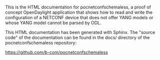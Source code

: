 This is the HTML documentation for pocnetconfschemaless, a proof of concept
OpenDaylight application that shows how to read and write the configuration of
a NETCONF device that does not offer YANG models or whose YANG model cannot be
parsed by ODL.

This HTML documentation has been generated with Sphinx. The "source code" of
the documentation can be found in the docs/ directory of the
pocnetconfschemaless repository:

https://github.com/b-com/pocnetconfschemaless


